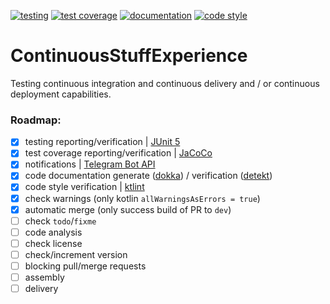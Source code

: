 [![testing](https://img.shields.io/static/v1?label=testing&message=passed&labelColor=212121&color=00c853&style=flat)](https://kepocnhh.github.io/ContinuousStuffExperience/reports/testing/ae450cecb5a82415f2a13bdaf80bd64c224b485c39bfc19f2696df046b320bb8d729d981ca3b61fac0f0fa9a4669f53538774261bd8cf4bee9514bb8c837c411/)
[![test coverage](https://img.shields.io/static/v1?label=test%20coverage&message=77%25&labelColor=212121&color=00c853&style=flat)](https://kepocnhh.github.io/ContinuousStuffExperience/reports/coverage/ab09e320c37bb9d52bb52821aba89a9f2a271b6e30b62cedb48c6997fe91f9dc4588f5baf220350a47330de51b864ecb1095f2344732e3b8af50d5addc9d17ff/)
[![documentation](https://img.shields.io/badge/documentation-2962ff.svg?style=flat)](https://kepocnhh.github.io/ContinuousStuffExperience/documentation/fcd190c523ddc700abab29381e606dbd013eb2a54c36a8a7135b12227da400ca61c1e6034e4bd29d854ec538c7343b5c63d8b5faea5af37974d5367a92378e22/)
[![code style](https://img.shields.io/static/v1?label=code%20style&message=Kotlin%20Coding%20Conventions&labelColor=212121&color=2962ff&style=flat)](https://kotlinlang.org/docs/reference/coding-conventions.html)

# ContinuousStuffExperience
Testing continuous integration and continuous delivery and / or continuous deployment capabilities.

### Roadmap:

- [x] testing reporting/verification | [JUnit 5](https://junit.org/junit5/)
- [x] test coverage reporting/verification | [JaCoCo](https://www.jacoco.org/jacoco/)
- [x] notifications | [Telegram Bot API](https://core.telegram.org/bots/api/)
- [x] code documentation generate ([dokka](https://github.com/Kotlin/dokka/)) / verification ([detekt](https://github.com/arturbosch/detekt/))
- [x] code style verification | [ktlint](https://ktlint.github.io/)
- [x] check warnings (only kotlin `allWarningsAsErrors = true`)
- [x] automatic merge (only success build of PR to `dev`)
- [ ] check `todo`/`fixme`
- [ ] code analysis
- [ ] check license
- [ ] check/increment version
- [ ] blocking pull/merge requests
- [ ] assembly
- [ ] delivery